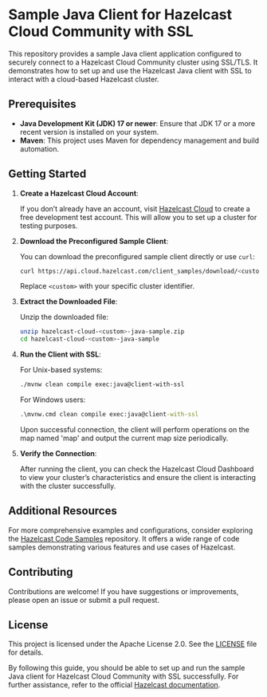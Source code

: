 # Sample Java Client for Hazelcast Cloud Community with SSL

This repository provides a sample Java client application configured to securely connect to a Hazelcast Cloud Community cluster using SSL/TLS. It demonstrates how to set up and use the Hazelcast Java client with SSL to interact with a cloud-based Hazelcast cluster.

## Prerequisites

- **Java Development Kit (JDK) 17 or newer**: Ensure that JDK 17 or a more recent version is installed on your system.
- **Maven**: This project uses Maven for dependency management and build automation.

## Getting Started

1. **Create a Hazelcast Cloud Account**:

   If you don’t already have an account, visit [Hazelcast Cloud](https://cloud.hazelcast.com/) to create a free development test account. This will allow you to set up a cluster for testing purposes.

2. **Download the Preconfigured Sample Client**:

   You can download the preconfigured sample client directly or use `curl`:

   ```bash
   curl https://api.cloud.hazelcast.com/client_samples/download/<custom> -o hazelcast-cloud-<custom>-java-sample.zip
   ```

   Replace `<custom>` with your specific cluster identifier.

3. **Extract the Downloaded File**:

   Unzip the downloaded file:

   ```bash
   unzip hazelcast-cloud-<custom>-java-sample.zip
   cd hazelcast-cloud-<custom>-java-sample
   ```

4. **Run the Client with SSL**:

   For Unix-based systems:

   ```bash
   ./mvnw clean compile exec:java@client-with-ssl
   ```

   For Windows users:

   ```cmd
   .\mvnw.cmd clean compile exec:java@client-with-ssl
   ```

   Upon successful connection, the client will perform operations on the map named 'map' and output the current map size periodically.

5. **Verify the Connection**:

   After running the client, you can check the Hazelcast Cloud Dashboard to view your cluster’s characteristics and ensure the client is interacting with the cluster successfully.

## Additional Resources

For more comprehensive examples and configurations, consider exploring the [Hazelcast Code Samples](https://github.com/hazelcast/hazelcast-code-samples) repository. It offers a wide range of code samples demonstrating various features and use cases of Hazelcast.

## Contributing

Contributions are welcome! If you have suggestions or improvements, please open an issue or submit a pull request.

## License

This project is licensed under the Apache License 2.0. See the [LICENSE](https://docs.hazelcast.com/hazelcast/latest/index.html#licenses-and-support) file for details.

By following this guide, you should be able to set up and run the sample Java client for Hazelcast Cloud Community with SSL successfully. For further assistance, refer to the official [Hazelcast documentation](https://docs.hazelcast.com/).
